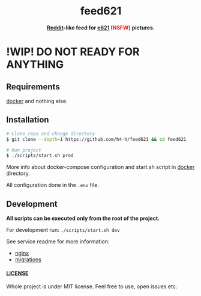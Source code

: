 <div align="center">
  <h1>feed621</h1>
  <p>
    <strong><a href="https://reddit.com">Reddit</a>-like feed for <a href="https://e621.net">e621</a> <span style="color: red">(NSFW)</span> pictures.</strong>
  </p>
</div>

# !WIP! DO NOT READY FOR ANYTHING

## Requirements

[docker](https://docker.com) and nothing else.

## Installation

```bash
# Clone repo and change directory
$ git clone --depth=1 https://github.com/h4-h/feed621 && cd feed621

# Run project
$ ./scripts/start.sh prod
```

More info about docker-compose configuration and start.sh script in [docker](./docker) directory.

All configuration done in the `.env` file.

## Development

**All scripts can be executed only from the root of the project.**

For development run: `./scripts/start.sh dev`

See service readme for more information:

- [nginx](./services/nginx/README.md)
- [migrations](./services/migrations/README.md)

#### [LICENSE](./LICENSE)

Whole project is under MIT license. Feel free to use, open issues etc.
